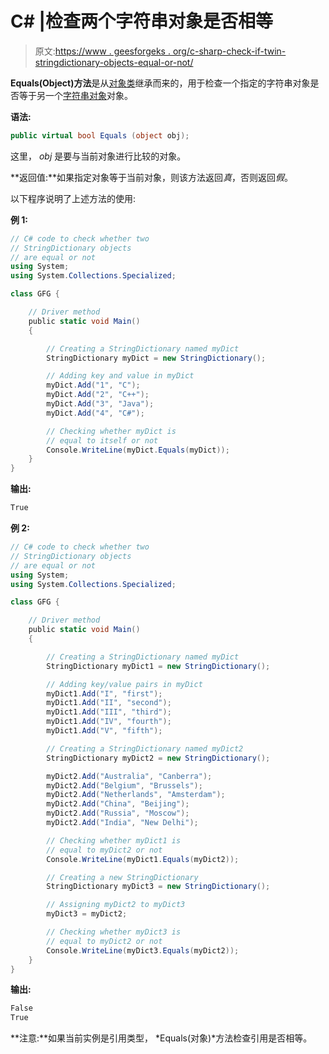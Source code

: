 # C# |检查两个字符串对象是否相等

> 原文:[https://www . geesforgeks . org/c-sharp-check-if-twin-stringdictionary-objects-equal-or-not/](https://www.geeksforgeeks.org/c-sharp-check-if-two-stringdictionary-objects-are-equal-or-not/)

**Equals(Object)方法**是从[对象类](https://www.geeksforgeeks.org/c-object-class/)继承而来的，用于检查一个指定的字符串对象是否等于另一个[字符串对象](https://www.geeksforgeeks.org/c-stringdictionary-class/)对象。

**语法:**

```cs
public virtual bool Equals (object obj);
```

这里， *obj* 是要与当前对象进行比较的对象。

**返回值:**如果指定对象等于当前对象，则该方法返回*真*，否则返回*假*。

以下程序说明了上述方法的使用:

**例 1:**

```cs
// C# code to check whether two
// StringDictionary objects
// are equal or not
using System;
using System.Collections.Specialized;

class GFG {

    // Driver method
    public static void Main()
    {

        // Creating a StringDictionary named myDict
        StringDictionary myDict = new StringDictionary();

        // Adding key and value in myDict
        myDict.Add("1", "C");
        myDict.Add("2", "C++");
        myDict.Add("3", "Java");
        myDict.Add("4", "C#");

        // Checking whether myDict is
        // equal to itself or not
        Console.WriteLine(myDict.Equals(myDict));
    }
}
```

**输出:**

```cs
True

```

**例 2:**

```cs
// C# code to check whether two
// StringDictionary objects
// are equal or not
using System;
using System.Collections.Specialized;

class GFG {

    // Driver method
    public static void Main()
    {

        // Creating a StringDictionary named myDict
        StringDictionary myDict1 = new StringDictionary();

        // Adding key/value pairs in myDict
        myDict1.Add("I", "first");
        myDict1.Add("II", "second");
        myDict1.Add("III", "third");
        myDict1.Add("IV", "fourth");
        myDict1.Add("V", "fifth");

        // Creating a StringDictionary named myDict2
        StringDictionary myDict2 = new StringDictionary();

        myDict2.Add("Australia", "Canberra");
        myDict2.Add("Belgium", "Brussels");
        myDict2.Add("Netherlands", "Amsterdam");
        myDict2.Add("China", "Beijing");
        myDict2.Add("Russia", "Moscow");
        myDict2.Add("India", "New Delhi");

        // Checking whether myDict1 is
        // equal to myDict2 or not
        Console.WriteLine(myDict1.Equals(myDict2));

        // Creating a new StringDictionary
        StringDictionary myDict3 = new StringDictionary();

        // Assigning myDict2 to myDict3
        myDict3 = myDict2;

        // Checking whether myDict3 is
        // equal to myDict2 or not
        Console.WriteLine(myDict3.Equals(myDict2));
    }
}
```

**输出:**

```cs
False
True

```

**注意:**如果当前实例是引用类型， *Equals(对象)*方法检查引用是否相等。
